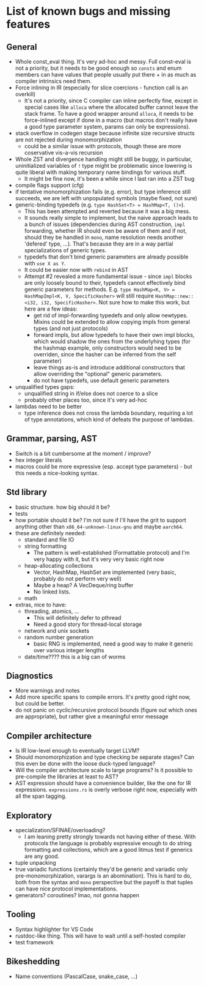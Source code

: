 # List of known bugs and missing features

## General

- Whole const_eval thing. It's very ad-hoc and messy. Full const-eval is not a priority, but it needs to be good enough
  so `consts` and enum members can have values that people usually put there + in as much as compiler intrinsics need them. 
- Force inlining in IR (especially for slice coercions - function call is an overkill)
    - It's not a priority, since C compiler can inline perfectly fine, except in special cases like `alloca` where the allocated buffer cannot leave the stack frame. To have a good wrapper around `alloca`, it needs to be force-inlined except if done in a macro (but macros don't really have a good type parameter system, params can only be expressions).
- stack overflow in codegen stage because infinite size recursive structs are not rejected during monomorphization
    - could be a similar issue with protocols, though these are more coservative vis-a-vis recursion
- Whole ZST and divergence handling might still be buggy, in particular, uninitialized variables of `!` type might be problematic since lowering is quite liberal with making temporary name bindings for various stuff.
    - It might be fine now, it's been a while since I last ran into a ZST bug
- compile flags support (cfg)
- if tentative monomorphization fails (e.g. error), but type inference still succeeds, we are left with unpopulated symbols (maybe fixed, not sure)
- generic-binding typedefs (e.g. `type HashSet<T> = HashMap<T, ()>`). 
  - This has been attempted and reverted because it was a big mess.
  - It sounds really simple to implement, but the naive approach leads to a bunch of issues (dependencies during AST construction, `impl` forwarding, whether IR should even be aware of them and if not, should they be handled in `mono`, name resolution needs another 'defered' type, ...). That's because they are in a way partial specializations of generic types.
  - typedefs that don't bind generic parameters are already possible with `use X as Y`.
  - It could be easier now with `rebind` in AST 
  - Attempt #2 revealed a more fundamental issue - since `impl` blocks are only loosely bound to their, typedefs cannot effectively bind generic parameters for methods. E.g. `type HashMap<K, V> = HashMapImpl<K, V, SpecificHasher>` will still require `HashMap::new::<i32, i32, SpecificHasher>`. Not sure how to make this work, but here are a few ideas:
    - get rid of impl-forwarding typedefs and only allow newtypes. Mixins could be extended to allow copying impls from general types (and not just protocols)
    - forward impls, but allow typedefs to have their own impl blocks, which would shadow the ones from the underlyhing types (for the hashmap example, only constructors would need to be overriden, since the hasher can be inferred from the self parameter)
    - leave things as-is and introduce additional constructors that allow overriding the "optional" generic parameters.
    - do not have typedefs, use default generic parameters
- unqualified types gaps:
  - unqualified string in if/else does not coerce to a slice
  - probably other places too, since it's very ad-hoc
- lambdas need to be better
  - type inference does not cross the lambda boundary, requiring a lot of type annotations, which 
    kind of defeats the purpose of lambdas.

## Grammar, parsing, AST

- Switch is a bit cumbersome at the moment / improve?
- hex integer literals
- macros could be more expressive (esp. accept type parameters) - but this needs a nice-looking syntax.


## Std library

- basic structure. how big should it be?
- tests
- how portable should it be? I'm not sure if I'll have the grit to support anything other than `x86_64-unknown-linux-gnu` and maybe `aarch64`.
- these are definitely needed:
  - standard and file IO
  - string formatting
    - The pattern is well-established (Formattable protocol) and I'm very happy with it,
      but it's very very basic right now
  - heap-allocating collections
    - Vector, HashMap, HashSet are implemented (very basic, probably do not perform very well)
    - Maybe a heap? A VecDeque/ring buffer
    - No linked lists.
  - math
- extras, nice to have:
  - threading, atomics, ...
    - This will definitely defer to pthread
    - Need a good story for thread-local storage
  - network and unix sockets
  - random number generation
    - basic RNG is implemented, need a good way to make it generic over various integer lengths
  - date/time???? this is a big can of worms

## Diagnostics

- More warnings and notes
- Add more specific spans to compile errors. It's pretty good right now, but could be better.
- do not panic on cyclic/recursive protocol bounds (figure out which ones are appropriate), but rather give a meaningful error message

## Compiler architecture

- Is IR low-level enough to eventually target LLVM?
- Should monomorphization and type checking be separate stages? Can this even be done with the loose duck-typed language?
- Will the compiler architecture scale to large programs? Is it possible to pre-compile the libraries at least to AST?
- AST expression should have a convenience builder, like the one for IR expressions. `expressions.rs` is overly verbose right now, especially with all the span tagging.

## Exploratory

- specialization/SFINAE/overloading?
  - I am leaning pretty strongly towards not having either of these. With protocols the language 
    is probably expressive enough to do string formatting and collections, which are a good litmus test if generics are any good.
- tuple unpacking 
- true variadic functions (certainly they'd be generic and variadic only pre-monomorphization, varargs is an abomination). This is hard to do, both from the syntax and `mono` perspective but the payoff is that tuples can have nice protocol implementations.
- generators? coroutines? lmao, not gonna happen
     

## Tooling

- Syntax highlighter for VS Code
- rustdoc-like thing. This will have to wait until a self-hosted compiler
- test framework


## Bikeshedding

- Name conventions (PascalCase, snake_case, ...)
